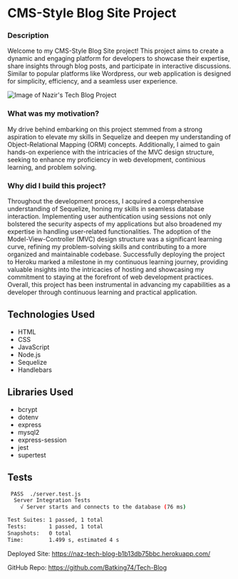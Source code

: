 # CMS-Style Blog Site Project

### Description
Welcome to my CMS-Style Blog Site project! This project aims to create a dynamic and engaging platform for developers to showcase their expertise, share insights through blog posts, and participate in interactive discussions. Similar to popular platforms like Wordpress, our web application is designed for simplicity, efficiency, and a seamless user experience.

![Image of Nazir's Tech Blog Project](#)

### What was my motivation?
My drive behind embarking on this project stemmed from a strong aspiration to elevate my skills in Sequelize and deepen my understanding of Object-Relational Mapping (ORM) concepts. Additionally, I aimed to gain hands-on experience with the intricacies of the MVC design structure, seeking to enhance my proficiency in web development, continious learning, and problem solving.


### Why did I build this project?
Throughout the development process, I acquired a comprehensive understanding of Sequelize, honing my skills in seamless database interaction. Implementing user authentication using sessions not only bolstered the security aspects of my applications but also broadened my expertise in handling user-related functionalities. The adoption of the Model-View-Controller (MVC) design structure was a significant learning curve, refining my problem-solving skills and contributing to a more organized and maintainable codebase. Successfully deploying the project to Heroku marked a milestone in my continuous learning journey, providing valuable insights into the intricacies of hosting and showcasing my commitment to staying at the forefront of web development practices. Overall, this project has been instrumental in advancing my capabilities as a developer through continuous learning and practical application.


## Technologies Used
- HTML
- CSS
- JavaScript
- Node.js
- Sequelize
- Handlebars


## Libraries Used
- bcrypt
- dotenv
- express
- mysql2
- express-session
- jest
- supertest


## Tests
```bash
 PASS  ./server.test.js
  Server Integration Tests
    √ Server starts and connects to the database (76 ms)

Test Suites: 1 passed, 1 total
Tests:       1 passed, 1 total
Snapshots:   0 total
Time:        1.499 s, estimated 4 s
```


Deployed Site: https://naz-tech-blog-b1b13db75bbc.herokuapp.com/

GitHub Repo: https://github.com/Batking74/Tech-Blog
